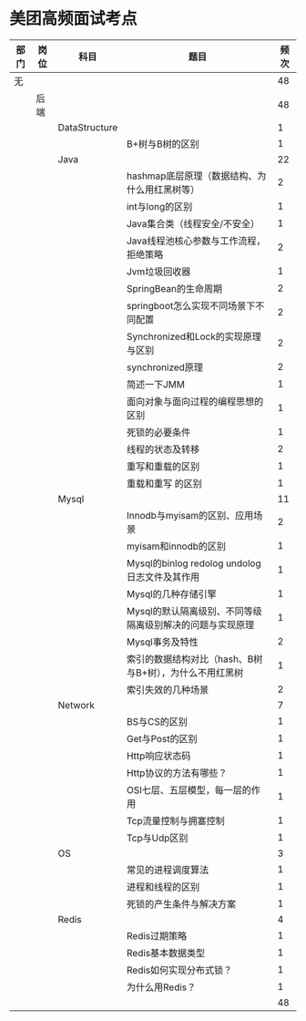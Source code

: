 # 美团高频面试考点

| 部门 | 岗位 | 科目          | 题目                                                      | 频次 |
| ---- | ---- | ------------- | --------------------------------------------------------- | ---- |
| 无   |      |               |                                                           | 48   |
|      | 后端 |               |                                                           | 48   |
|      |      | DataStructure |                                                           | 1    |
|      |      |               | B+树与B树的区别                                           | 1    |
|      |      | Java          |                                                           | 22   |
|      |      |               | hashmap底层原理（数据结构、为什么用红黑树等）             | 2    |
|      |      |               | int与long的区别                                           | 1    |
|      |      |               | Java集合类（线程安全/不安全）                             | 1    |
|      |      |               | Java线程池核心参数与工作流程，拒绝策略                    | 2    |
|      |      |               | Jvm垃圾回收器                                             | 1    |
|      |      |               | SpringBean的生命周期                                      | 2    |
|      |      |               | springboot怎么实现不同场景下不同配置                      | 2    |
|      |      |               | Synchronized和Lock的实现原理与区别                        | 2    |
|      |      |               | synchronized原理                                          | 2    |
|      |      |               | 简述一下JMM                                               | 1    |
|      |      |               | 面向对象与面向过程的编程思想的区别                        | 1    |
|      |      |               | 死锁的必要条件                                            | 1    |
|      |      |               | 线程的状态及转移                                          | 2    |
|      |      |               | 重写和重载的区别                                          | 1    |
|      |      |               | 重载和重写 的区别                                         | 1    |
|      |      | Mysql         |                                                           | 11   |
|      |      |               | Innodb与myisam的区别、应用场景                            | 2    |
|      |      |               | myisam和innodb的区别                                      | 1    |
|      |      |               | Mysql的binlog redolog undolog日志文件及其作用             | 1    |
|      |      |               | Mysql的几种存储引擎                                       | 1    |
|      |      |               | Mysql的默认隔离级别、不同等级隔离级别解决的问题与实现原理 | 1    |
|      |      |               | Mysql事务及特性                                           | 2    |
|      |      |               | 索引的数据结构对比（hash、B树与B+树），为什么不用红黑树   | 1    |
|      |      |               | 索引失效的几种场景                                        | 2    |
|      |      | Network       |                                                           | 7    |
|      |      |               | BS与CS的区别                                              | 1    |
|      |      |               | Get与Post的区别                                           | 1    |
|      |      |               | Http响应状态码                                            | 1    |
|      |      |               | Http协议的方法有哪些？                                    | 1    |
|      |      |               | OSI七层、五层模型，每一层的作用                           | 1    |
|      |      |               | Tcp流量控制与拥塞控制                                     | 1    |
|      |      |               | Tcp与Udp区别                                              | 1    |
|      |      | OS            |                                                           | 3    |
|      |      |               | 常见的进程调度算法                                        | 1    |
|      |      |               | 进程和线程的区别                                          | 1    |
|      |      |               | 死锁的产生条件与解决方案                                  | 1    |
|      |      | Redis         |                                                           | 4    |
|      |      |               | Redis过期策略                                             | 1    |
|      |      |               | Redis基本数据类型                                         | 1    |
|      |      |               | Redis如何实现分布式锁？                                   | 1    |
|      |      |               | 为什么用Redis？                                           | 1    |
|      |      |               |                                                           | 48   |